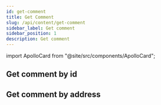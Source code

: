 ```yaml
---
id: get-comment
title: Get Comment
slug: /api/content/get-comment
sidebar_label: Get comment
sidebar_position: 1
description: Get comment
---
```


import ApolloCard from "@site/src/components/ApolloCard";

## Get comment by id

<ApolloCard queryName="getCommentById" />

## Get comment by address

<ApolloCard queryName="getCommentByAddress" />
